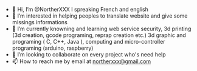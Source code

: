 - 👋 Hi, I’m @NortherXXX I spreaking French and english
- 👀 I’m interested in helping peoples to translate website and give some missings informations 
- 🌱 I’m currently knowning and learning web service security, 3d printing (3d creation, gcode programing, reprap creation etc.) 3d graphic and programing ( C, C++, Java ), computing and micro-controller programing (arduino, raspberry) 
- 💞️ I’m looking to collaborate on every project who's need help
- 📫 How to reach me by email at northerxxx@gmail.com

<!---
NortherXXX/NortherXXX is a ✨ special ✨ repository because its `README.md` (this file) appears on your GitHub profile.
You can click the Preview link to take a look at your changes.
--->
